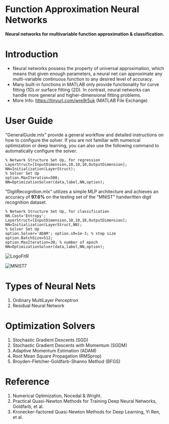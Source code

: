 # Function Approximation Neural Networks
**Neural networks for multivariable function approximation & classification.**
# Introduction
* Neural networks possess the property of universal approximation, which means that given enough parameters, a neural net can approximate any multi-variable continuous function to any desired level of accuracy.
* Many built-in functions in MATLAB only provide functionality for curve fitting (1D) or surface fitting (2D). In contrast, neural networks can handle more general and higher-dimensional fitting problems. 
* More Info: https://tinyurl.com/wre9r5uk 
(MATLAB File Exchange)

# User Guide
"GeneralGuide.mlx" provide a general workflow and detailed instructions on how to configure the solver.
If you are not familiar with numerical optimization or deep learning, you can also use the following command to automatically configure the solver.

```
% Network Structure Set Up, for regression
LayerStruct=[InputDimension,10,10,10,OutputDimension];
NN=Initialization(LayerStruct);
% Solver Set Up
option.MaxIteration=500;
NN=OptimizationSolver(data,label,NN,option);
```
"DigitRecognition.mlx" utilizes a simple MLP architecture and achieves an accuracy of **97.6%** on the testing set of the "MNIST" handwritten digit recognition dataset.
```
% Network Structure Set Up, for classification
NN.Cost='Entropy';
LayerStruct=[InputDimension,10,10,10,OutputDimension];
NN=Initialization(LayerStruct,NN);
% Solver Set Up
option.Solver='ADAM'; option.s0=1e-3; % step size option.BatchSize=512;
option.MaxIteration=30; % number of epoch
NN=OptimizationSolver(data,label,NN,option);
```
![LogoFitR](https://github.com/S0852306/Implementing-Neural-Networks-from-Scratch./assets/111946393/5c7e86e9-cfde-44e6-a69c-af08dfafafa5)

![MNIST7](https://github.com/S0852306/Implementing-Neural-Networks-from-Scratch./assets/111946393/a9c92ab7-e3a2-4948-8f16-c73b106781d2)

# Types of Neural Nets
 1. Ordinary MultiLayer Perceptron 
 2. Residual Neural Network
# Optimization Solvers
 1. Stochastic Gradient Descents (SGD)
 2. Stochastic Gradient Descents with Momentum (SGDM)
 3. Adaptive Momentum Estimation (ADAM)
 4. Root Mean Square Propagation (RMSprop)
 5. Broyden-Fletcher-Goldfarb-Shanno Method (BFGS)

# Reference
 1. Numerical Optimization, Nocedal & Wright.
 2. Practical Quasi-Newton Methods for Training Deep Neural Networks, Goldfarb, et al.
 3. Kronecker-factored Quasi-Newton Methods for Deep Learning, Yi Ren, et al.
